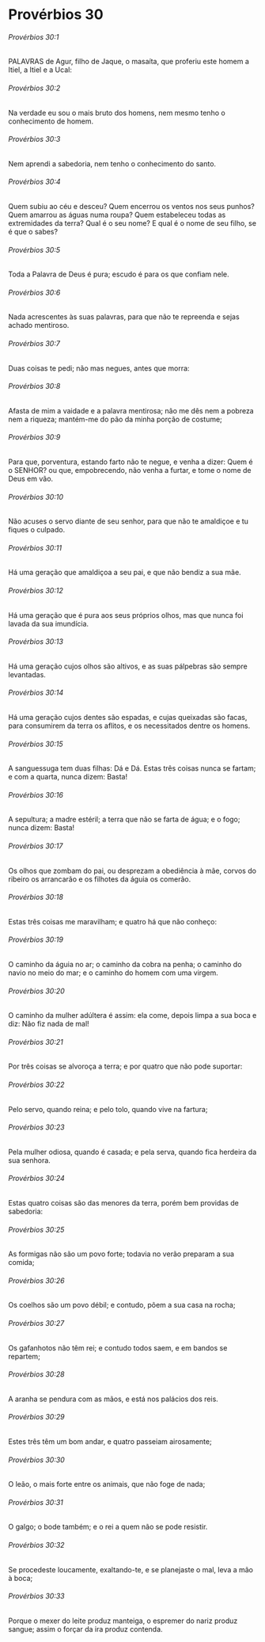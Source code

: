 # Provérbios 30

###### Provérbios 30:1

PALAVRAS de Agur, filho de Jaque, o masaíta, que proferiu este homem a Itiel, a Itiel e a Ucal:

###### Provérbios 30:2

Na verdade eu sou o mais bruto dos homens, nem mesmo tenho o conhecimento de homem.

###### Provérbios 30:3

Nem aprendi a sabedoria, nem tenho o conhecimento do santo.

###### Provérbios 30:4

Quem subiu ao céu e desceu? Quem encerrou os ventos nos seus punhos? Quem amarrou as águas numa roupa? Quem estabeleceu todas as extremidades da terra? Qual é o seu nome? E qual é o nome de seu filho, se é que o sabes?

###### Provérbios 30:5

Toda a Palavra de Deus é pura; escudo é para os que confiam nele.

###### Provérbios 30:6

Nada acrescentes às suas palavras, para que não te repreenda e sejas achado mentiroso.

###### Provérbios 30:7

Duas coisas te pedi; não mas negues, antes que morra:

###### Provérbios 30:8

Afasta de mim a vaidade e a palavra mentirosa; não me dês nem a pobreza nem a riqueza; mantém-me do pão da minha porção de costume;

###### Provérbios 30:9

Para que, porventura, estando farto não te negue, e venha a dizer: Quem é o SENHOR? ou que, empobrecendo, não venha a furtar, e tome o nome de Deus em vão.

###### Provérbios 30:10

Não acuses o servo diante de seu senhor, para que não te amaldiçoe e tu fiques o culpado.

###### Provérbios 30:11

Há uma geração que amaldiçoa a seu pai, e que não bendiz a sua mãe.

###### Provérbios 30:12

Há uma geração que é pura aos seus próprios olhos, mas que nunca foi lavada da sua imundícia.

###### Provérbios 30:13

Há uma geração cujos olhos são altivos, e as suas pálpebras são sempre levantadas.

###### Provérbios 30:14

Há uma geração cujos dentes são espadas, e cujas queixadas são facas, para consumirem da terra os aflitos, e os necessitados dentre os homens.

###### Provérbios 30:15

A sanguessuga tem duas filhas: Dá e Dá. Estas três coisas nunca se fartam; e com a quarta, nunca dizem: Basta!

###### Provérbios 30:16

A sepultura; a madre estéril; a terra que não se farta de água; e o fogo; nunca dizem: Basta!

###### Provérbios 30:17

Os olhos que zombam do pai, ou desprezam a obediência à mãe, corvos do ribeiro os arrancarão e os filhotes da águia os comerão.

###### Provérbios 30:18

Estas três coisas me maravilham; e quatro há que não conheço:

###### Provérbios 30:19

O caminho da águia no ar; o caminho da cobra na penha; o caminho do navio no meio do mar; e o caminho do homem com uma virgem.

###### Provérbios 30:20

O caminho da mulher adúltera é assim: ela come, depois limpa a sua boca e diz: Não fiz nada de mal!

###### Provérbios 30:21

Por três coisas se alvoroça a terra; e por quatro que não pode suportar:

###### Provérbios 30:22

Pelo servo, quando reina; e pelo tolo, quando vive na fartura;

###### Provérbios 30:23

Pela mulher odiosa, quando é casada; e pela serva, quando fica herdeira da sua senhora.

###### Provérbios 30:24

Estas quatro coisas são das menores da terra, porém bem providas de sabedoria:

###### Provérbios 30:25

As formigas não são um povo forte; todavia no verão preparam a sua comida;

###### Provérbios 30:26

Os coelhos são um povo débil; e contudo, põem a sua casa na rocha;

###### Provérbios 30:27

Os gafanhotos não têm rei; e contudo todos saem, e em bandos se repartem;

###### Provérbios 30:28

A aranha se pendura com as mãos, e está nos palácios dos reis.

###### Provérbios 30:29

Estes três têm um bom andar, e quatro passeiam airosamente;

###### Provérbios 30:30

O leão, o mais forte entre os animais, que não foge de nada;

###### Provérbios 30:31

O galgo; o bode também; e o rei a quem não se pode resistir.

###### Provérbios 30:32

Se procedeste loucamente, exaltando-te, e se planejaste o mal, leva a mão à boca;

###### Provérbios 30:33

Porque o mexer do leite produz manteiga, o espremer do nariz produz sangue; assim o forçar da ira produz contenda.

